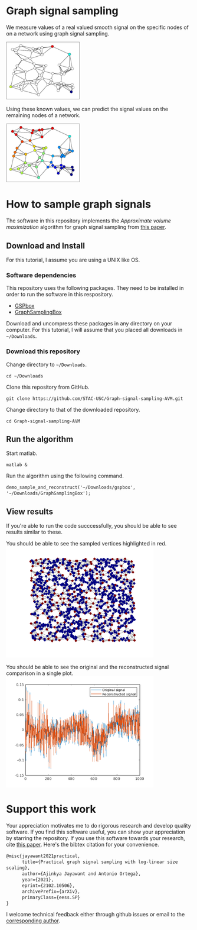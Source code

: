 # Graph signal sampling

We measure values of a real valued smooth signal on the specific nodes of on a network using graph signal sampling.

<img src="figures/samples.png" alt="" width="200">

Using these known values, we can predict the signal values on the remaining nodes of a network.

<img src="figures/signal.png" alt="" width="200">

# How to sample graph signals

The software in this repository implements the *Approximate volume maximization* algorithm for graph signal sampling from [this paper](https://arxiv.org/abs/2102.10506).

## Download and Install

For this tutorial, I assume you are using a UNIX like OS.

### Software dependencies

This repository uses the following packages. They need to be installed in order to run the software in this respository.
- [GSPbox](https://github.com/epfl-lts2/gspbox/releases/latest)
- [GraphSamplingBox](https://archive.softwareheritage.org/browse/directory/e27b8849b4845e050049b1ceae73520a54a7c9f5/?origin_url=https://hal.archives-ouvertes.fr/hal-02960713&revision=3dc10882e6c8e08939d75c364a99a5b4270992e3&snapshot=834da05eaba8d5fd214a05d722acc017d17826dd)

Download and uncompress these packages in any directory on your computer. For this tutorial, I will assume that you placed all downloads in `~/Downloads`.

### Download this repository

Change directory to `~/Downloads`.
```
cd ~/Downloads
```

Clone this repository from GitHub.
```
git clone https://github.com/STAC-USC/Graph-signal-sampling-AVM.git
```

Change directory to that of the downloaded repository.
```
cd Graph-signal-sampling-AVM
```

## Run the algorithm

Start matlab.
```
matlab &
```

Run the algorithm using the following command.
```
demo_sample_and_reconstruct('~/Downloads/gspbox', '~/Downloads/GraphSamplingBox');
```

## View results
If you're able to run the code succcessfully, you should be able to see results similar to these.

You should be able to see the sampled vertices highlighted in red.
<img src="figures/samples_from_simulation.png" alt="" width="400">

You should be able to see the original and the reconstructed signal comparison in a single plot.
<img src="figures/original_reconstructed_signal_superimpose.png" alt="" width="400">

# Support this work

Your appreciation motivates me to do rigorous research and develop quality software. If you find this software useful, you can show your appreciation by starring the repository. If you use this software towards your research, cite [this paper](https://arxiv.org/abs/2102.10506). Here's the bibtex citation for your convenience.

```
@misc{jayawant2021practical,
      title={Practical graph signal sampling with log-linear size scaling},
      author={Ajinkya Jayawant and Antonio Ortega},
      year={2021},
      eprint={2102.10506},
      archivePrefix={arXiv},
      primaryClass={eess.SP}
}
```

I welcome technical feedback either through github issues or email to the [corresponding author](https://arxiv.org/pdf/2102.10506.pdf).